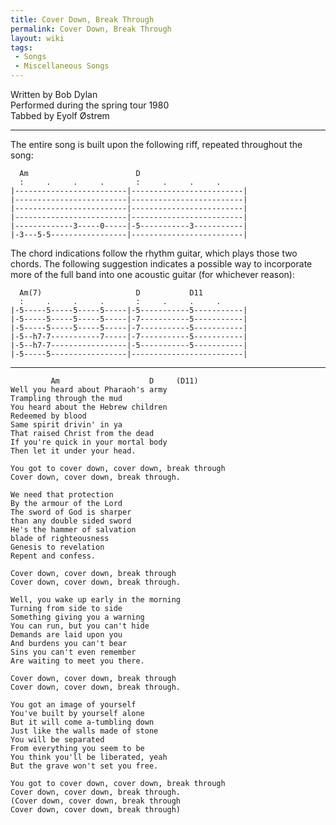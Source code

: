 ```yaml
---
title: Cover Down, Break Through
permalink: Cover Down, Break Through
layout: wiki
tags:
 - Songs
 - Miscellaneous Songs
---
```


Written by Bob Dylan  
Performed during the spring tour 1980  
Tabbed by Eyolf Østrem

* * * * *

The entire song is built upon the following riff, repeated throughout
the song:

      Am                        D
      :     .     .     .       :     .     .     .
    |-------------------------|-------------------------|
    |-------------------------|-------------------------|
    |-------------------------|-------------------------|
    |-------------------------|-------------------------|
    |-------------3-----0-----|-5-----------3-----------|
    |-3---5-5-----------------|-------------------------|

The chord indications follow the rhythm guitar, which plays those two
chords. The following suggestion indicates a possible way to incorporate
more of the full band into one acoustic guitar (for whichever reason):

      Am(7)                     D           D11
      :     .     .     .       :     .     .     .
    |-5-----5-----5-----5-----|-5-----------5-----------|
    |-5-----5-----5-----5-----|-7-----------5-----------|
    |-5-----5-----5-----5-----|-7-----------5-----------|
    |-5--h7-7-----------7-----|-7-----------5-----------|
    |-5--h7-7-----------------|-5-----------5-----------|
    |-5-----5-----------------|-------------------------|

* * * * *

             Am                    D     (D11)
    Well you heard about Pharaoh's army
    Trampling through the mud
    You heard about the Hebrew children
    Redeemed by blood
    Same spirit drivin' in ya
    That raised Christ from the dead
    If you're quick in your mortal body
    Then let it under your head.

    You got to cover down, cover down, break through
    Cover down, cover down, break through.

    We need that protection
    By the armour of the Lord
    The sword of God is sharper
    than any double sided sword
    He's the hammer of salvation
    blade of righteousness
    Genesis to revelation
    Repent and confess.

    Cover down, cover down, break through
    Cover down, cover down, break through.

    Well, you wake up early in the morning
    Turning from side to side
    Something giving you a warning
    You can run, but you can't hide
    Demands are laid upon you
    And burdens you can't bear
    Sins you can't even remember
    Are waiting to meet you there.

    Cover down, cover down, break through
    Cover down, cover down, break through.

    You got an image of yourself
    You've built by yourself alone
    But it will come a-tumbling down
    Just like the walls made of stone
    You will be separated
    From everything you seem to be
    You think you'll be liberated, yeah
    But the grave won't set you free.

    You got to cover down, cover down, break through
    Cover down, cover down, break through.
    (Cover down, cover down, break through
    Cover down, cover down, break through)
